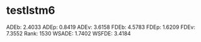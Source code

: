 # testlstm6

ADEb: 2.4033
ADEp: 0.8419
ADEv: 3.6158
FDEb: 4.5783
FDEp: 1.6209
FDEv: 7.3552
Rank: 1530
WSADE: 1.7402
WSFDE: 3.4184